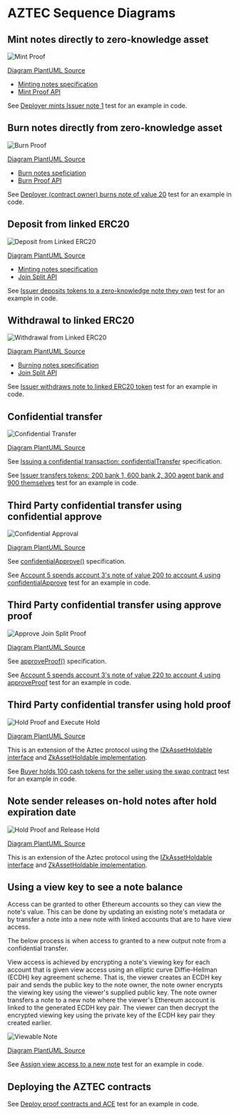 # AZTEC Sequence Diagrams

## Mint notes directly to zero-knowledge asset

![Mint Proof](./mintDirect.png)

[Diagram PlantUML Source](./mintDirect.puml)

- [Minting notes specification](https://docs.aztecprotocol.com/#/%20Specification/Minting%20AZTEC%20notes)
- [Mint Proof API](https://aztecprotocol.github.io/AZTEC/MintProof66049.html)

See [Deployer mints Issuer note 1](../src/__tests__/aztec-assets.test.ts#L355) test for an example in code.

## Burn notes directly from zero-knowledge asset

![Burn Proof](./burnDirect.png)

[Diagram PlantUML Source](./burnDirect.puml)

- [Burn notes speficiation](https://docs.aztecprotocol.com/#/%20Specification/Burning%20AZTEC%20notes)
- [Burn Proof API](https://aztecprotocol.github.io/AZTEC/BurnProof66305.html)

See [Deployer (contract owner) burns note of value 20](../src/__tests__/aztec-assets.test.ts#L840) test for an example in code.

## Deposit from linked ERC20

![Deposit from Linked ERC20](./mintLinked.png)

[Diagram PlantUML Source](./mintLinked.puml)

- [Minting notes specification](https://docs.aztecprotocol.com/#/%20Specification/Minting%20AZTEC%20notes)
- [Join Split API](https://aztecprotocol.github.io/AZTEC/JoinSplitProof65793.html)

See [Issuer deposits tokens to a zero-knowledge note they own](../src/__tests__/aztec-assets.test.ts#L175) test for an example in code.

## Withdrawal to linked ERC20

![Withdrawal from Linked ERC20](./burnLinked.png)

[Diagram PlantUML Source](./burnLinked.puml)

- [Burning notes specification](https://docs.aztecprotocol.com/#/%20Specification/Burning%20AZTEC%20notes)
- [Join Split API](https://aztecprotocol.github.io/AZTEC/JoinSplitProof65793.html)

See [Issuer withdraws note to linked ERC20 token](../src/__tests__/aztec-assets.test.ts#L279) test for an example in code.

## Confidential transfer

![Confidential Transfer](./confidentialTransfer.png)

[Diagram PlantUML Source](./confidentialTransfer.puml)

See [Issuing a confidential transaction: confidentialTransfer](https://docs.aztecprotocol.com/#/%20Specification/Interacting%20with%20ACE%3A%20zkAsset) specification.

See [Issuer transfers tokens: 200 bank 1, 600 bank 2, 300 agent bank and 900 themselves](../src/__tests__/aztec-assets.test.ts#L644) test for an example in code.

## Third Party confidential transfer using confidential approve

![Confidential Approval](./confidentialApproval.png)

[Diagram PlantUML Source](./confidentialApproval.puml)

See [confidentialApprove()](https://docs.aztecprotocol.com/#/%20Specification/Interacting%20with%20ACE%3A%20zkAsset) specification.

See [Account 5 spends account 3's note of value 200 to account 4 using confidentialApprove](../src/__tests__/third-party-spender.test.ts#L163) test for an example in code.

## Third Party confidential transfer using approve proof

![Approve Join Split Proof](./joinSplitApproveProof.png)

[Diagram PlantUML Source](./joinSplitApproveProof.puml)

See [approveProof()](https://docs.aztecprotocol.com/#/%20Specification/Interacting%20with%20ACE%3A%20zkAsset) specification.

See [Account 5 spends account 3's note of value 220 to account 4 using approveProof](../src/__tests__/third-party-spender.test.ts#L253) test for an example in code.

## Third Party confidential transfer using hold proof

![Hold Proof and Execute Hold](./holdProofExecuteHold.png)

[Diagram PlantUML Source](./holdProofExecuteHold.puml)

This is an extension of the Aztec protocol using the [IZkAssetHoldable interface](../src/chain/contracts/IZkAssetHoldable.sol) and [ZkAssetHoldable implementation](../src/chain/contracts/ZkAssetHoldable.sol).

See [Buyer holds 100 cash tokens for the seller using the swap contract](../src/__tests__/aztec-holdable-token-swap.test.ts#220) test for an example in code.

## Note sender releases on-hold notes after hold expiration date

![Hold Proof and Release Hold](./holdProofReleaseHold.png)

[Diagram PlantUML Source](./holdProofReleaseHold.puml)

This is an extension of the Aztec protocol using the [IZkAssetHoldable interface](../src/chain/contracts/IZkAssetHoldable.sol) and [ZkAssetHoldable implementation](../src/chain/contracts/ZkAssetHoldable.sol).

## Using a view key to see a note balance

Access can be granted to other Ethereum accounts so they can view the note's value. This can be done by updating an existing note's metadata or by transfer a note into a new note with linked accounts that are to have view access.

The below process is when access to granted to a new output note from a confidential transfer.

View access is achieved by encrypting a note's viewing key for each account that is given view access using an elliptic curve Diffie–Hellman (ECDH) key agreement scheme. That is, the viewer creates an ECDH key pair and sends the public key to the note owner, the note owner encrypts the viewing key using the viewer's supplied public key. The note owner transfers a note to a new note where the viewer's Ethereum account is linked to the generated ECDH key pair.
The viewer can then decrypt the encrypted viewing key using the private key of the ECDH key pair they created earlier.

![Viewable Note](./viewableNote.png)

[Diagram PlantUML Source](./viewableNote.puml)

See [Assign view access to a new note](../src/__tests__/note.test.ts#L204) test for an example in code.

## Deploying the AZTEC contracts

See [Deploy proof contracts and ACE](../src/__tests__/aztec-assets.test.ts#L98) test for an example in code.
